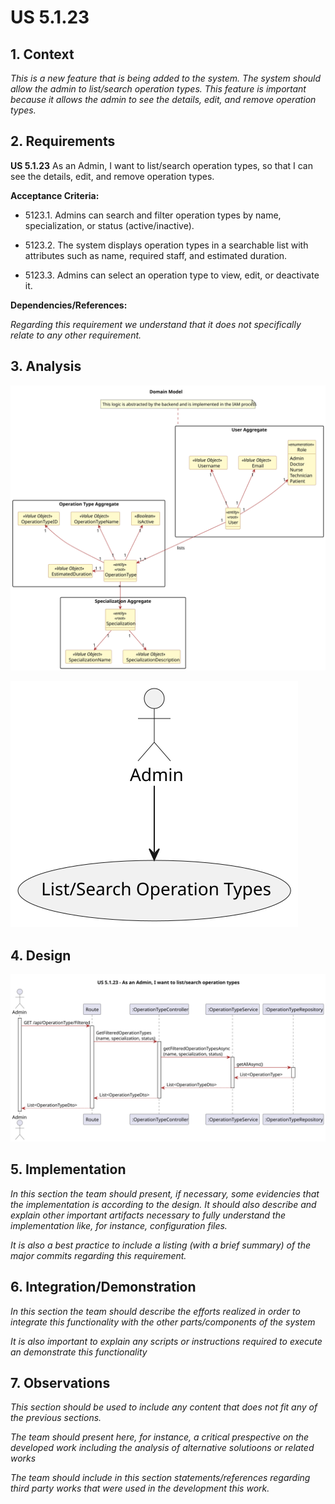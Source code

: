 # US 5.1.23

## 1. Context

*This is a new feature that is being added to the system. The system should allow the admin to list/search operation types. This feature is important because it allows the admin to see the details, edit, and remove operation types.*

## 2. Requirements

**US 5.1.23** As an Admin, I want to list/search operation types, so that I can see the details, edit, and remove operation types.

**Acceptance Criteria:**

- 5123.1. Admins can search and filter operation types by name, specialization, or status (active/inactive).

- 5123.2. The system displays operation types in a searchable list with attributes such as name, required staff, and estimated duration.

- 5123.3. Admins can select an operation type to view, edit, or deactivate it.


**Dependencies/References:**

*Regarding this requirement we understand that it does not specifically relate to any other requirement.*

## 3. Analysis

![Analysis](analysis/svg/analysis.svg)

![Analysis](analysis/svg/use_case.svg)

## 4. Design

![Design](design/svg/sequence-diagram.svg)


## 5. Implementation

*In this section the team should present, if necessary, some evidencies that the implementation is according to the design. It should also describe and explain other important artifacts necessary to fully understand the implementation like, for instance, configuration files.*

*It is also a best practice to include a listing (with a brief summary) of the major commits regarding this requirement.*

## 6. Integration/Demonstration

*In this section the team should describe the efforts realized in order to integrate this functionality with the other parts/components of the system*

*It is also important to explain any scripts or instructions required to execute an demonstrate this functionality*

## 7. Observations

*This section should be used to include any content that does not fit any of the previous sections.*

*The team should present here, for instance, a critical prespective on the developed work including the analysis of alternative solutioons or related works*

*The team should include in this section statements/references regarding third party works that were used in the development this work.*
